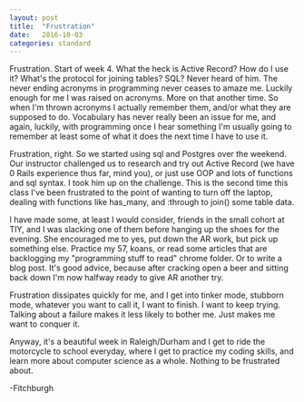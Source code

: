```yaml
---
layout: post
title:  "Frustration"
date:   2016-10-03
categories: standard
---
```

Frustration.  Start of week 4.  What the heck is Active Record?  How do I use it?
What's the protocol for joining tables?  SQL? Never heard of him. The never ending acronyms in programming never ceases to amaze me.  Luckily enough for me I was raised on acronyms.  More on that another time. So when I'm thrown acronyms I actually remember them, and/or what they are supposed to do.  Vocabulary has never really been an issue for me, and again, luckily, with programming once I hear something I'm usually going to remember at least some of what it does the next time I have to use it.

Frustration, right. So we started using sql and Postgres over the weekend. Our instructor challenged us to research and try out Active Record (we have 0 Rails experience thus far, mind you), or just use OOP and lots of functions and sql syntax.  I took him up on the challenge.  This is the second time this class I've been frustrated to the point of wanting to turn off the laptop, dealing with functions like has_many, and :through to join() some table data.  

I have made some, at least I would consider, friends in the small cohort at TIY, and I was slacking one of them before hanging up the shoes for the evening. She encouraged me to yes, put down the AR work, but pick up something else.  Practice my 57, koans, or read some articles that are backlogging my "programming stuff to read" chrome folder.  Or to write a blog post.  It's good advice, because after cracking open a beer and sitting back down I'm now halfway ready to give AR another try.

Frustration dissipates quickly for me, and I get into tinker mode, stubborn mode, whatever you want to call it, I want to finish.  I want to keep trying.  Talking about a failure makes it less likely to bother me. Just makes me want to conquer it.  

Anyway, it's a beautiful week in Raleigh/Durham and I get to ride the motorcycle to school everyday, where I get to practice my coding skills, and learn more about computer science as a whole.  Nothing to be frustrated about.

-Fitchburgh

